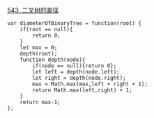 [543. 二叉树的直径](https://leetcode-cn.com/problems/diameter-of-binary-tree/)
```
var diameterOfBinaryTree = function(root) {
    if(root == null){
        return 0;
    }
    let max = 0;
    depth(root);
    function depth(node){
        if(node == null){return 0};
        let left = depth(node.left);
        let right = depth(node.right);
        max = Math.max(max,left + right + 1);
        return Math.max(left,right) + 1;
    }   
    return max-1;
};
```